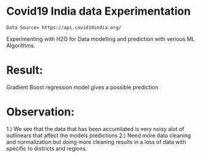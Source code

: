 # Covid19 India data Experimentation
```Data Source= https://api.covid19india.org/```

Experimenting with H2O for Data modelling and prediction with verious ML Algorithms.

# Result:

Gradient Boost regression model gives a possible prediction

# Observation:
1.) We see that the data that has been accumilated is very noisy alot of outlinears that affect the models predictions
2.) Need more data cleaning and normalization but doing more cleaning results in a loss of data with specific to districts and regions.
